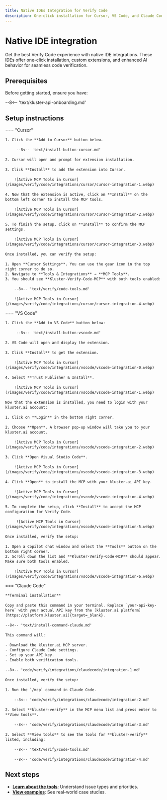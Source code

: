 ```yaml
---
title: Native IDEs Integration for Verify Code
description: One-click installation for Cursor, VS Code, and Claude Code with enhanced Verify Code features and custom extensions.
---
```


# Native IDE integration

Get the best Verify Code experience with native IDE integrations. These IDEs offer one-click installation, custom extensions, and enhanced AI behavior for seamless code verification.

## Prerequisites

Before getting started, ensure you have:

--8<-- 'text/kluster-api-onboarding.md'

## Setup instructions

=== "Cursor"
    
    1. Click the **Add to Cursor** button below.
        
         --8<-- 'text/install-button-cursor.md'
    
    2. Cursor will open and prompt for extension installation.
    
    3. Click **Install** to add the extension into Cursor.

        ![Active MCP Tools in Cursor](/images/verify/code/integrations/cursor/cursor-integration-1.webp)
    
    4. Now that the extension is active, click on **Install** on the bottom left corner to install the MCP tools.

        ![Active MCP Tools in Cursor](/images/verify/code/integrations/cursor/cursor-integration-2.webp)
    
    5. To finish the setup, click on **Install** to confirm the MCP settings. 

        ![Active MCP Tools in Cursor](/images/verify/code/integrations/cursor/cursor-integration-3.webp)

    Once installed, you can verify the setup:

    1. Open **Cursor Settings**. You can use the gear icon in the top right corner to do so.
    2. Navigate to **Tools & Integrations** → **MCP Tools**.
    3. You should see **Kluster-Verify-Code-MCP** with both tools enabled:

        --8<-- 'text/verify/code-tools.md'

        ![Active MCP Tools in Cursor](/images/verify/code/integrations/cursor/cursor-integration-4.webp)

=== "VS Code"
   
    1. Click the **Add to VS Code** button below: 
        
         --8<-- 'text/install-button-vscode.md'
    
    2. VS Code will open and display the extension.
    
    3. Click **Install** to get the extension.

        ![Active MCP Tools in Cursor](/images/verify/code/integrations/vscode/vscode-integration-0.webp)

    4. Select **Trust Publisher & Install**.

        ![Active MCP Tools in Cursor](/images/verify/code/integrations/vscode/vscode-integration-1.webp)

    Now that the extension is installed, you need to login with your kluster.ai account:
       
    1. Click on **Login** in the bottom right corner.
       
    2. Choose **Open**. A browser pop-up window will take you to your kluster.ai account. 

        ![Active MCP Tools in Cursor](/images/verify/code/integrations/vscode/vscode-integration-2.webp)
          
    3. Click **Open Visual Studio Code**.

        ![Active MCP Tools in Cursor](/images/verify/code/integrations/vscode/vscode-integration-3.webp)

    4. Click **Open** to install the MCP with your kluster.ai API key.
        
        ![Active MCP Tools in Cursor](/images/verify/code/integrations/vscode/vscode-integration-4.webp)

    5. To complete the setup, click **Install** to accept the MCP configuration for Verify Code. 
    
         ![Active MCP Tools in Cursor](/images/verify/code/integrations/vscode/vscode-integration-5.webp)
        
    Once installed, verify the setup:
    
    1. Open a Copilot chat window and select the **Tools** button on the bottom right corner.
    2. Scroll down the list and **Kluster-Verify-Code-MCP** should appear. Make sure both tools enabled.

        ![Active MCP Tools in Cursor](/images/verify/code/integrations/vscode/vscode-integration-6.webp)

=== "Claude Code"

    **Terminal installation**
    
    Copy and paste this command in your terminal. Replace `your-api-key-here` with your actual API key from the [kluster.ai platform](https://platform.kluster.ai){target=_blank}.
    
    --8<-- 'text/install-command-claude.md'
    
    This command will:

    - Download the kluster.ai MCP server.
    - Configure Claude Code settings.
    - Set up your API key.
    - Enable both verification tools.

    --8<-- 'code/verify/integrations/claudecode/integration-1.md'
      
    Once installed, verify the setup:
    
    1. Run the `/mcp` command in Claude Code.

        --8<-- 'code/verify/integrations/claudecode/integration-2.md'

    2. Select **kluster-verify** in the MCP menu list and press enter to **View tools**.

        --8<-- 'code/verify/integrations/claudecode/integration-3.md'

    3. Select **View tools** to see the tools for **kluster-verify** listed, including:
        
        --8<-- 'text/verify/code-tools.md'

        --8<-- 'code/verify/integrations/claudecode/integration-4.md'

## Next steps

- **[Learn about the tools](/verify/tools/)**: Understand issue types and priorities.
- **[View examples](/verify/examples/cursor-firebase-nextjs/)**: See real-world case studies.